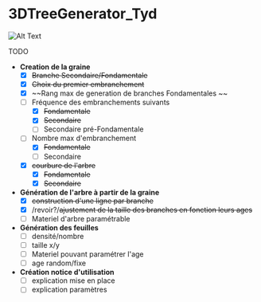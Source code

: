 # 3DTreeGenerator_Tyd

![Alt Text](https://media.giphy.com/media/W3SzP3fFlOqmq08fSZ/giphy.gif)

TODO
* **Creation de la graine**
   * [x] ~~Branche Secondaire/Fondamentale~~
   * [x] ~~Choix du premier embranchement~~
   * [x] ~~Rang max de generation de branches Fondamentales ~~
   * [ ] Fréquence des embranchements suivants
      * [x] ~~Fondamentale~~
      * [x] ~~Secondaire~~
      * [ ] Secondaire pré-Fondamentale
   * [ ] Nombre max d'embranchement
      * [x] ~~Fondamentale~~
      * [ ] Secondaire
   * [x] ~~courbure de l'arbre~~
      * [x] ~~Fondamentale~~
      * [x] ~~Secondaire~~
* **Génération de l'arbre à partir de la graine**
  * [x] ~~construction d'une ligne par branche~~
   * [x] /revoir?/~~ajustement de la taille des branches en fonction leurs ages~~
   * [ ] Materiel d'arbre paramétrable
* **Génération des feuilles**
   * [ ] densité/nombre
   * [ ] taille x/y
   * [ ] Materiel pouvant paramétrer l'age
   * [ ] age random/fixe
* **Création notice d'utilisation**
   * [ ] explication mise en place
   * [ ] explication paramètres
